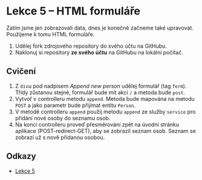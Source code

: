 # Lekce 5 – HTML formuláře

Zatím jsme jen zobrazovali data, dnes je konečně začneme také upravovat. Použijeme k tomu HTML formuláře. 

1. Udělej fork zdrojového repository do svého účtu na GitHubu.
1. Naklonuj si repository **ze svého účtu** na GitHubu na lokální počítač.

## Cvičení
1. Z `div`u pod nadpisem *Append new person* udělej formulář (tag `form`). Třídy zůstanou stejné, formulář bude mít akci `/` a metoda bude `post`.
2. Vytvoř v controlleru metodu `append`. Metoda bude mapována na metodu `POST` a jako parametr bude přijímat entitu `Person`.
3. V metodě controlleru `append` použij metodu `append` ze služby `service` pro přidání nové osoby do seznamu osob.
4. Na konci controlleru proveď přesměrování zpět na úvodní stránku aplikace (POST-redirect-GET), aby se zobrazil seznam osob. Seznam se zobrazí už s nově přidanou osobou.

## Odkazy
* [Lekce 5](https://java.czechitas.cz/2024-jaro/java-2-online/lekce-5.html)
